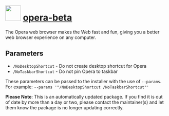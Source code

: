 ﻿# <img src="https://cdn.jsdelivr.net/gh/mkevenaar/chocolatey-packages@9f61a113f6d9f1bba2af3ef78d13306fde889492/icons/opera-beta.png" width="48" height="48"/> [opera-beta](https://chocolatey.org/packages/opera-beta)

The Opera web browser makes the Web fast and fun, giving you a better web browser experience on any computer.


## Parameters
- `/NoDesktopShortcut` - Do not create desktop shortcut for Opera
- `/NoTaskbarShortcut` - Do not pin Opera to taskbar

These parameters can be passed to the installer with the use of `--params`.
For example: `--params '"/NoDesktopShortcut /NoTaskbarShortcut"'`

**Please Note**: This is an automatically updated package. If you find it is
out of date by more than a day or two, please contact the maintainer(s) and
let them know the package is no longer updating correctly.
